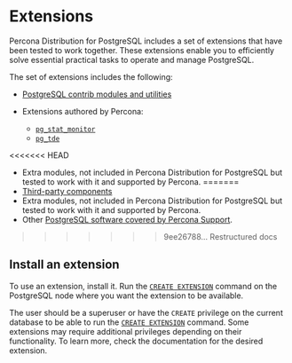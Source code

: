 # Extensions

Percona Distribution for PostgreSQL includes a set of extensions that have been tested to work together. These extensions enable you to efficiently solve essential practical tasks to operate and manage PostgreSQL.

The set of extensions includes the following:

* [PostgreSQL contrib modules and utilities](contrib.md)
* Extensions authored by Percona:
  
    * [`pg_stat_monitor`](pg-stat-monitor.md)
    * [`pg_tde`](#) 

<<<<<<< HEAD
* Extra modules, not included in Percona Distribution for PostgreSQL but tested to work with it and supported by Percona.
=======
* [Third-party components](third-party.md)
* Extra modules, not included in Percona Distribution for PostgreSQL but tested to work with it and supported by Percona.
* Other [PostgreSQL software covered by Percona Support](https://www.percona.com/services/support/support-tiers-postgresql).
>>>>>>> 9ee26788... Restructured docs

## Install an extension

To use an extension, install it. Run the [`CREATE EXTENSION`](https://www.postgresql.org/docs/current/static/sql-createextension.html) command on the PostgreSQL node where you want the extension to be available. 

The user should be a superuser or have the `CREATE` privilege on the current database to be able to run the [`CREATE EXTENSION`](https://www.postgresql.org/docs/current/static/sql-createextension.html) command. Some extensions may require additional privileges depending on their functionality. To learn more, check the documentation for the desired extension.
